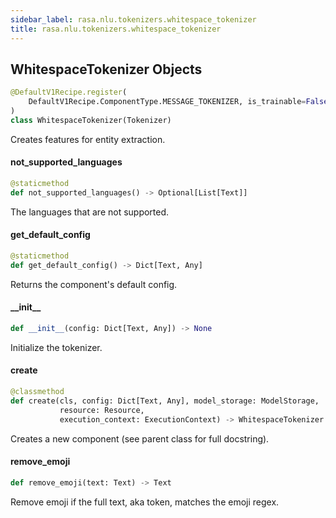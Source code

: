 ```yaml
---
sidebar_label: rasa.nlu.tokenizers.whitespace_tokenizer
title: rasa.nlu.tokenizers.whitespace_tokenizer
---
```

## WhitespaceTokenizer Objects

```python
@DefaultV1Recipe.register(
    DefaultV1Recipe.ComponentType.MESSAGE_TOKENIZER, is_trainable=False
)
class WhitespaceTokenizer(Tokenizer)
```

Creates features for entity extraction.

#### not\_supported\_languages

```python
@staticmethod
def not_supported_languages() -> Optional[List[Text]]
```

The languages that are not supported.

#### get\_default\_config

```python
@staticmethod
def get_default_config() -> Dict[Text, Any]
```

Returns the component&#x27;s default config.

#### \_\_init\_\_

```python
def __init__(config: Dict[Text, Any]) -> None
```

Initialize the tokenizer.

#### create

```python
@classmethod
def create(cls, config: Dict[Text, Any], model_storage: ModelStorage,
           resource: Resource,
           execution_context: ExecutionContext) -> WhitespaceTokenizer
```

Creates a new component (see parent class for full docstring).

#### remove\_emoji

```python
def remove_emoji(text: Text) -> Text
```

Remove emoji if the full text, aka token, matches the emoji regex.

